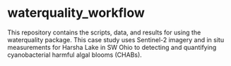 # waterquality_workflow
This repository contains the scripts, data, and results for using the waterquality package. This case study uses Sentinel-2 imagery and in situ measurements for Harsha Lake in SW Ohio to detecting and quantifying cyanobacterial harmful algal blooms (CHABs).
